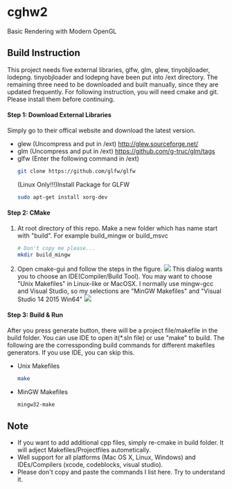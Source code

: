 # cghw2
Basic Rendering with Modern OpenGL

## Build Instruction
This project needs five external libraries, glfw, glm, glew, tinyobjloader, lodepng. tinyobjloader and lodepng have been put into /ext directory. The remaining three need to be downloaded and built manually, since they are updated frequently. For following instruction, you will need cmake and git. Please install them before continuing.



#### Step 1: Download External Libraries

Simply go to their offical website and download the latest version. 

* glew (Uncompress and put in /ext)
    http://glew.sourceforge.net/
* glm (Uncompress and put in /ext)
    https://github.com/g-truc/glm/tags
* glfw (Enter the following command in /ext)
    ```bash
    git clone https://github.com/glfw/glfw
    ```
   (Linux Only!!!)Install Package for GLFW
   ```bash
   sudo apt-get install xorg-dev
   ```

#### Step 2: CMake
1. At root directory of this repo. Make a new folder which has name start with "build". For example build_mingw or build_msvc
    ```bash
    # Don't copy me please...
    mkdir build_mingw
   ```
   
2. Open cmake-gui and follow the steps in the figure.
![](/images/cmake.png)
This dialog wants you to choose an IDE(Compiler/Build Tool). You may want to choose "Unix Makefiles" in Linux-like or MacOSX. I normally use mingw-gcc and Visual Studio, so my selections are "MinGW Makefiles" and "Visual Studio 14 2015 Win64"
![](/images/generator.png)

#### Step 3: Build & Run

After you press generate button, there will be a project file/makefile in the build folder. You can use IDE to open it(*.sln file) or use "make" to build.
The following are the corressponding build commands for different makefiles generators. If you use IDE, you can skip this.
* Unix Makefiles
    ```bash
    make
    ```
* MinGW Makefiles
    ```bash
    mingw32-make
    ```

## Note
* If you want to add additional cpp files, simply re-cmake in build folder. It will adject Makefiles/Projectfiles autometically.
* Well support for all platforms (Mac OS X, Linux, Windows) and IDEs/Compilers (xcode, codeblocks, visual studio). 
* Please don't copy and paste the commands I list here. Try to understand it.